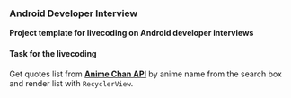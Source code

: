 ### Android Developer Interview
**Project template for livecoding on Android developer interviews**

#### Task for the livecoding
Get quotes list from **[Anime Chan API](https://animechan.vercel.app/docs)** by anime name from the search box and render list with `RecyclerView`.
